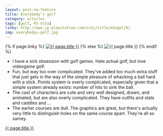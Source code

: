 ```yaml
---
layout: post-no-feature
title: Everybody's golf
category: articles
tags: [golf, PS Vita]
linky: http://www.jp.playstation.com/scej/title/mingol/6/
img: everybodys-golf.jpg
---
```


{% if page.linky %}
<a href="{{page.linky}}">![{{ page.title }}](/images/{{page.img}})</a>
{% else %}
![{{ page.title }}](/images/{{page.img}})
{% endif %}

* I have a sick obsession with golf games. Hate actual golf, but love videogame golf.
* Fun, but way too over complicated. They've added too much extra stuff that just gets in the way of the simple pleasure of whacking a ball hard with a stick. Points system is overly complicated, especially given that a simple system already exists: number of hits to sink the ball.
* The cast of characters are cute and very well designed, drawn, and animated, but are also overly complicated. They have outfits and stats and caddies and ...
* The earlier courses are dull. The graphics are great, but there's actually very little to distinguish holes on the same course apart. They're all so samey.

[{{ page.title }}]({{page.linky}})